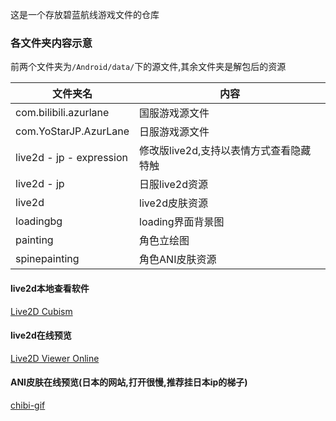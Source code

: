 这是一个存放碧蓝航线游戏文件的仓库

### 各文件夹内容示意

前两个文件夹为`/Android/data/`下的源文件,其余文件夹是解包后的资源

| 文件夹名              | 内容               |
| --------------------- | ------------------ |
| com.bilibili.azurlane | 国服游戏源文件     |
| com.YoStarJP.AzurLane | 日服游戏源文件     |
|live2d - jp - expression|修改版live2d,支持以表情方式查看隐藏特触|
|live2d - jp|日服live2d资源|
| live2d                | live2d皮肤资源 |
| loadingbg             | loading界面背景图  |
| painting              | 角色立绘图         |
| spinepainting         | 角色ANI皮肤资源    |

#### live2d本地查看软件

[Live2D Cubism](https://www.live2d.com/zh-CHS/download/cubism-viewer-for-unity/)

#### live2d在线预览

[Live2D Viewer Online](https://blhx.willlan.net/)

#### ANI皮肤在线预览(日本的网站,打开很慢,推荐挂日本ip的梯子)

[chibi-gif](https://naganeko.pages.dev/chibi-gif/)
